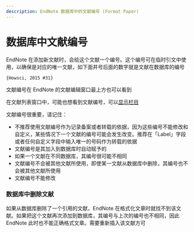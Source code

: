 ```yaml
---
description: EndNote 数据库中的文献编号 (Format Paper)
---
```


# 数据库中文献编号

EndNote 在添加新文献时，会给这个文献一个编号。这个编号可在临时引文中使用，以确保是对应的唯一文献，如下面井号后面的数字就是文献在数据库的编号

`{Howsci, 2015 #31}`

文献编号在 EndNote 的文献编辑窗口最上方也可以看到

在文献列表窗口中，可能也想看到文献编号，可以[显示栏目](../preferences/display-fields-preferences.md)

文献编号很重要，请记住：

* 不推荐使用文献编号作为记录备案或者转载的依据，因为这些编号不能修改和自定义，某些情况下一个文献的编号可能会发生改变。推荐在「Label」字段或者任何自定义字段中输入唯一的号码作为转载的依据
* 文献编号是其加入到数据库时自动赋予的
* 如果一个文献在不同数据库，其编号很可能不相同
* 文献编号不会被其他文献所使用，即使某一文献从数据库中删除，其编号也不会被其他文献所使用
* 文献编号不能修改

### 数据库中删除文献

如果从数据库删除了一个引用的文献，EndNote 在格式化文章时就找不到该文献。如果把这个文献再次添加到数据库，其编号与上次的编号也不相同，因此 EndNote 此时也不能正确格式文章。需要重新插入该文献方可

